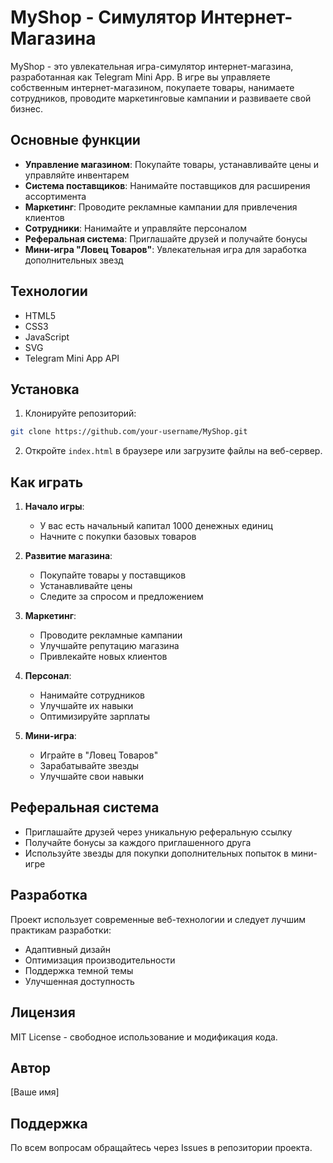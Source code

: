 # MyShop - Симулятор Интернет-Магазина

MyShop - это увлекательная игра-симулятор интернет-магазина, разработанная как Telegram Mini App. В игре вы управляете собственным интернет-магазином, покупаете товары, нанимаете сотрудников, проводите маркетинговые кампании и развиваете свой бизнес.

## Основные функции

- **Управление магазином**: Покупайте товары, устанавливайте цены и управляйте инвентарем
- **Система поставщиков**: Нанимайте поставщиков для расширения ассортимента
- **Маркетинг**: Проводите рекламные кампании для привлечения клиентов
- **Сотрудники**: Нанимайте и управляйте персоналом
- **Реферальная система**: Приглашайте друзей и получайте бонусы
- **Мини-игра "Ловец Товаров"**: Увлекательная игра для заработка дополнительных звезд

## Технологии

- HTML5
- CSS3
- JavaScript
- SVG
- Telegram Mini App API

## Установка

1. Клонируйте репозиторий:
```bash
git clone https://github.com/your-username/MyShop.git
```

2. Откройте `index.html` в браузере или загрузите файлы на веб-сервер.

## Как играть

1. **Начало игры**:
   - У вас есть начальный капитал 1000 денежных единиц
   - Начните с покупки базовых товаров

2. **Развитие магазина**:
   - Покупайте товары у поставщиков
   - Устанавливайте цены
   - Следите за спросом и предложением

3. **Маркетинг**:
   - Проводите рекламные кампании
   - Улучшайте репутацию магазина
   - Привлекайте новых клиентов

4. **Персонал**:
   - Нанимайте сотрудников
   - Улучшайте их навыки
   - Оптимизируйте зарплаты

5. **Мини-игра**:
   - Играйте в "Ловец Товаров"
   - Зарабатывайте звезды
   - Улучшайте свои навыки

## Реферальная система

- Приглашайте друзей через уникальную реферальную ссылку
- Получайте бонусы за каждого приглашенного друга
- Используйте звезды для покупки дополнительных попыток в мини-игре

## Разработка

Проект использует современные веб-технологии и следует лучшим практикам разработки:

- Адаптивный дизайн
- Оптимизация производительности
- Поддержка темной темы
- Улучшенная доступность

## Лицензия

MIT License - свободное использование и модификация кода.

## Автор

[Ваше имя]

## Поддержка

По всем вопросам обращайтесь через Issues в репозитории проекта. 